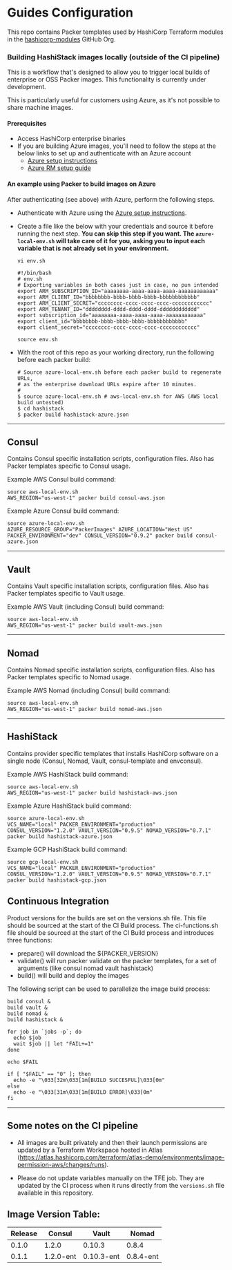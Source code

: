 # Guides Configuration

This repo contains Packer templates used by HashiCorp Terraform modules in the [hashicorp-modules](https://github.com/hashicorp-modules/) GitHub Org.

### Building HashiStack images locally (outside of the CI pipeline)

This is a workflow that's designed to allow you to trigger local builds of enterprise or OSS Packer images. This functionality is currently under development.

This is particularly useful for customers using Azure, as it's not possible to share machine images.

#### Prerequisites

- Access HashiCorp enterprise binaries
- If you are building Azure images, you'll need to follow the steps at the below links to set up and authenticate with an Azure account
  - [Azure setup instructions](https://github.com/tdsacilowski/azure-consul/blob/master/README.md#deployment-prerequisites)
  - [Azure RM setup guide](https://www.terraform.io/docs/providers/azurerm/index.html)

#### An example using Packer to build images on Azure

After authenticating (see above) with Azure, perform the following steps.

- Authenticate with Azure using the [Azure setup instructions](https://github.com/tdsacilowski/azure-consul/blob/master/README.md#deployment-prerequisites).
- Create a file like the below with your credentials and source it before running the next step.
  **You can skip this step if you want. The `azure-local-env.sh` will take care of it for you, asking you to input each variable that is not already set in your environment.**

  ```
  vi env.sh
  ```

  ```
  #!/bin/bash
  # env.sh
  # Exporting variables in both cases just in case, no pun intended
  export ARM_SUBSCRIPTION_ID="aaaaaaaa-aaaa-aaaa-aaaa-aaaaaaaaaaaa"
  export ARM_CLIENT_ID="bbbbbbbb-bbbb-bbbb-bbbb-bbbbbbbbbbbb"
  export ARM_CLIENT_SECRET="cccccccc-cccc-cccc-cccc-cccccccccccc"
  export ARM_TENANT_ID="dddddddd-dddd-dddd-dddd-dddddddddddd"
  export subscription_id="aaaaaaaa-aaaa-aaaa-aaaa-aaaaaaaaaaaa"
  export client_id="bbbbbbbb-bbbb-bbbb-bbbb-bbbbbbbbbbbb"
  export client_secret="cccccccc-cccc-cccc-cccc-cccccccccccc"
  ```

  ```
  source env.sh
  ```

- With the root of this repo as your working directory, run the following before each packer build:
  ```
  # Source azure-local-env.sh before each packer build to regenerate URLs,
  # as the enterprise download URLs expire after 10 minutes.
  #
  $ source azure-local-env.sh # aws-local-env.sh for AWS (AWS local build untested)
  $ cd hashistack
  $ packer build hashistack-azure.json
  ```

---

## Consul

Contains Consul specific installation scripts, configuration files. Also has Packer templates specific to Consul usage.

Example AWS Consul build command:

```
source aws-local-env.sh
AWS_REGION="us-west-1" packer build consul-aws.json
```

Example Azure Consul build command:

```
source azure-local-env.sh
AZURE_RESOURCE_GROUP="PackerImages" AZURE_LOCATION="West US" PACKER_ENVIRONMENT="dev" CONSUL_VERSION="0.9.2" packer build consul-azure.json
```

---

## Vault

Contains Vault specific installation scripts, configuration files. Also has Packer templates specific to Vault usage.

Example AWS Vault (including Consul) build command:

```
source aws-local-env.sh
AWS_REGION="us-west-1" packer build vault-aws.json
```

---

## Nomad
Contains Nomad specific installation scripts, configuration files. Also has Packer templates specific to Nomad usage.


Example AWS Nomad (including Consul) build command:

```
source aws-local-env.sh
AWS_REGION="us-west-1" packer build nomad-aws.json
```

---

## HashiStack
Contains provider specific templates that installs HashiCorp software on a single node (Consul, Nomad, Vault, consul-template and envconsul).

Example AWS HashiStack build command:

```
source aws-local-env.sh
AWS_REGION="us-west-1" packer build hashistack-aws.json
```

Example Azure HashiStack build command:

```
source azure-local-env.sh
VCS_NAME="local" PACKER_ENVIRONMENT="production" CONSUL_VERSION="1.2.0" VAULT_VERSION="0.9.5" NOMAD_VERSION="0.7.1" packer build hashistack-azure.json
```

Example GCP HashiStack build command:

```
source gcp-local-env.sh
VCS_NAME="local" PACKER_ENVIRONMENT="production" CONSUL_VERSION="1.2.0" VAULT_VERSION="0.9.5" NOMAD_VERSION="0.7.1" packer build hashistack-gcp.json
```

## Continuous Integration

Product versions for the builds are set on the versions.sh file. This file should be sourced at the start of the CI Build process. The ci-functions.sh file should be sourced at the start of the CI Build process and introduces three functions:

- prepare() will download the ${PACKER_VERSION}
- validate() will run packer validate on the packer templates, for a set of arguments (like consul nomad vault hashistack)
- build() will build and deploy the images

The following script can be used to parallelize the image build process:

```
build consul &
build vault &
build nomad &
build hashistack &

for job in `jobs -p`; do
  echo $job
  wait $job || let "FAIL+=1"
done

echo $FAIL

if [ "$FAIL" == "0" ]; then
  echo -e "\033[32m\033[1m[BUILD SUCCESFUL]\033[0m"
else
  echo -e "\033[31m\033[1m[BUILD ERROR]\033[0m"
fi
```

---

## Some notes on the CI pipeline

- All images are built privately and then their launch permissions are updated by a Terraform Workspace hosted in Atlas (https://atlas.hashicorp.com/terraform/atlas-demo/environments/image-permission-aws/changes/runs).

- Please do not update variables manually on the TFE job. They are updated by the CI process when it runs directly from the `versions.sh` file available in this repository.

## Image Version Table:

|   Release   |   Consul    |   Vault     |   Nomad     |
|-------------|-------------|-------------|-------------|
| 0.1.0       | 1.2.0       | 0.10.3      | 0.8.4       |
| 0.1.1       | 1.2.0-ent   | 0.10.3-ent  | 0.8.4-ent   |
